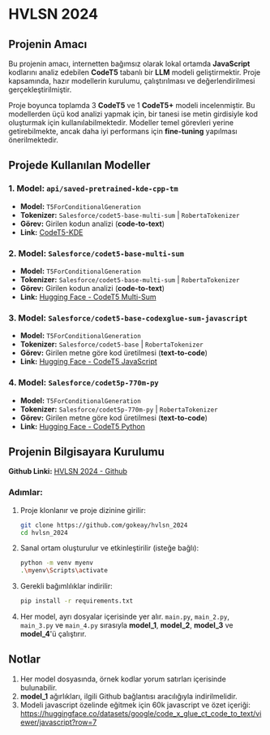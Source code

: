 # HVLSN 2024

## Projenin Amacı
Bu projenin amacı, internetten bağımsız olarak lokal ortamda **JavaScript** kodlarını analiz edebilen **CodeT5** tabanlı bir **LLM** modeli geliştirmektir. Proje kapsamında, hazır modellerin kurulumu, çalıştırılması ve değerlendirilmesi gerçekleştirilmiştir.

Proje boyunca toplamda 3 **CodeT5** ve 1 **CodeT5+** modeli incelenmiştir. Bu modellerden üçü kod analizi yapmak için, bir tanesi ise metin girdisiyle kod oluşturmak için kullanılabilmektedir. Modeller temel görevleri yerine getirebilmekte, ancak daha iyi performans için **fine-tuning** yapılması önerilmektedir.

## Projede Kullanılan Modeller
### 1. Model: `api/saved-pretrained-kde-cpp-tm`
- **Model:** `T5ForConditionalGeneration`
- **Tokenizer:** `Salesforce/codet5-base-multi-sum` | `RobertaTokenizer`
- **Görev:** Girilen kodun analizi (**code-to-text**)
- **Link:** [CodeT5-KDE](https://github.com/tm243/CodeT5-KDE)

### 2. Model: `Salesforce/codet5-base-multi-sum`
- **Model:** `T5ForConditionalGeneration`
- **Tokenizer:** `Salesforce/codet5-base-multi-sum` | `RobertaTokenizer`
- **Görev:** Girilen kodun analizi (**code-to-text**)
- **Link:** [Hugging Face - CodeT5 Multi-Sum](https://huggingface.co/Salesforce/codet5-base-multi-sum)

### 3. Model: `Salesforce/codet5-base-codexglue-sum-javascript`
- **Model:** `T5ForConditionalGeneration`
- **Tokenizer:** `Salesforce/codet5-base` | `RobertaTokenizer`
- **Görev:** Girilen metne göre kod üretilmesi (**text-to-code**)
- **Link:** [Hugging Face - CodeT5 JavaScript](https://huggingface.co/Salesforce/codet5-base-codexglue-sum-javascript)

### 4. Model: `Salesforce/codet5p-770m-py`
- **Model:** `T5ForConditionalGeneration`
- **Tokenizer:** `Salesforce/codet5p-770m-py` | `RobertaTokenizer`
- **Görev:** Girilen metne göre kod üretilmesi (**text-to-code**)
- **Link:** [Hugging Face - CodeT5 Python](https://huggingface.co/Salesforce/codet5p-770m-py)

## Projenin Bilgisayara Kurulumu
**Github Linki:** [HVLSN 2024 - Github](https://github.com/gokeay/hvlsn_2024)

### Adımlar:
1. Proje klonlanır ve proje dizinine girilir:
    ```bash
    git clone https://github.com/gokeay/hvlsn_2024
    cd hvlsn_2024
    ```

2. Sanal ortam oluşturulur ve etkinleştirilir (isteğe bağlı):
    ```bash
    python -m venv myenv
    .\myenv\Scripts\activate
    ```

3. Gerekli bağımlılıklar indirilir:
    ```bash
    pip install -r requirements.txt
    ```

4. Her model, ayrı dosyalar içerisinde yer alır. `main.py`, `main_2.py`, `main_3.py` ve `main_4.py` sırasıyla **model_1**, **model_2**, **model_3** ve **model_4**'ü çalıştırır.

## Notlar
1. Her model dosyasında, örnek kodlar yorum satırları içerisinde bulunabilir.
2. **model_1** ağırlıkları, ilgili Github bağlantısı aracılığıyla indirilmelidir.
3. Modeli javascript özelinde eğitmek için 60k javascript ve özet içeriği: https://huggingface.co/datasets/google/code_x_glue_ct_code_to_text/viewer/javascript?row=7

